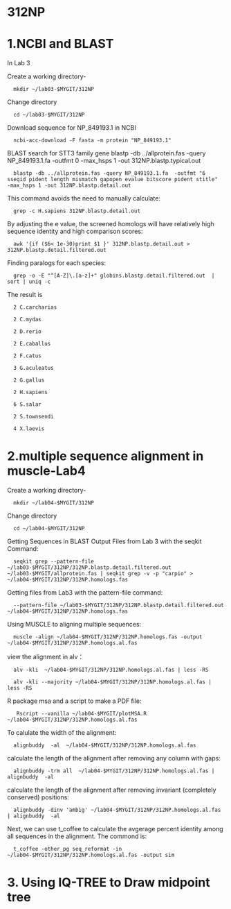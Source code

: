 # 312NP
# 1.NCBI and BLAST

In Lab 3

Create a working directory-

      mkdir ~/lab03-$MYGIT/312NP

Change directory

      cd ~/lab03-$MYGIT/312NP

Download sequence for NP_849193.1 in NCBI

      ncbi-acc-download -F fasta -m protein "NP_849193.1"

BLAST search for STT3 family gene 
      blastp -db ../allprotein.fas -query NP_849193.1.fa -outfmt 0 -max_hsps 1 -out 312NP.blastp.typical.out

      blastp -db ../allprotein.fas -query NP_849193.1.fa  -outfmt "6 sseqid pident length mismatch gapopen evalue bitscore pident stitle"  -max_hsps 1 -out 312NP.blastp.detail.out

This command avoids the need to manually calculate:

      grep -c H.sapiens 312NP.blastp.detail.out

By adjusting the e value, the screened homologs will have relatively high sequence identity and high comparison scores:

      awk '{if ($6< 1e-30)print $1 }' 312NP.blastp.detail.out > 312NP.blastp.detail.filtered.out

Finding paralogs for each species:

      grep -o -E "^[A-Z]\.[a-z]+" globins.blastp.detail.filtered.out  | sort | uniq -c

The result is 

      2 C.carcharias

      2 C.mydas

      2 D.rerio

      2 E.caballus

      2 F.catus

      3 G.aculeatus

      2 G.gallus

      2 H.sapiens

      6 S.salar

      2 S.townsendi

      4 X.laevis

# 2.multiple sequence alignment in muscle-Lab4 

Create a working directory-

      mkdir ~/lab04-$MYGIT/312NP

Change directory

      cd ~/lab04-$MYGIT/312NP

Getting Sequences in BLAST Output Files from Lab 3 with the seqkit Command:

      seqkit grep --pattern-file ~/lab03-$MYGIT/312NP/312NP.blastp.detail.filtered.out ~/lab03-$MYGIT/allprotein.fas | seqkit grep -v -p "carpio" > ~/lab04-$MYGIT/312NP/312NP.homologs.fas

Getting files from Lab3 with the pattern-file command:

      --pattern-file ~/lab03-$MYGIT/312NP/312NP.blastp.detail.filtered.out ~/lab04-$MYGIT/312NP/312NP.homologs.fas

 Using MUSCLE to aligning multiple sequences:

      muscle -align ~/lab04-$MYGIT/312NP/312NP.homologs.fas -output ~/lab04-$MYGIT/312NP/312NP.homologs.al.fas

view the alignment in alv：

      alv -kli  ~/lab04-$MYGIT/312NP/312NP.homologs.al.fas | less -RS

      alv -kli --majority ~/lab04-$MYGIT/312NP/312NP.homologs.al.fas | less -RS

R package msa and a script to make a PDF file:

       Rscript --vanilla ~/lab04-$MYGIT/plotMSA.R  ~/lab04-$MYGIT/312NP/312NP.homologs.al.fas

To calulate the width of the alignment:

      alignbuddy  -al  ~/lab04-$MYGIT/312NP/312NP.homologs.al.fas

calculate the length of the alignment after removing any column with gaps:

      alignbuddy -trm all  ~/lab04-$MYGIT/312NP/312NP.homologs.al.fas | alignbuddy  -al

calculate the length of the alignment after removing invariant (completely conserved) positions:

      alignbuddy -dinv 'ambig' ~/lab04-$MYGIT/312NP/312NP.homologs.al.fas | alignbuddy  -al
 
Next, we can use t_coffee to calculate the avgerage percent identity among all sequences in the alignment. The commond is: 

      t_coffee -other_pg seq_reformat -in ~/lab04-$MYGIT/312NP/312NP.homologs.al.fas -output sim

# 3. Using IQ-TREE to Draw midpoint tree






